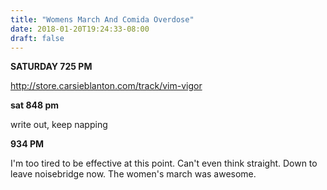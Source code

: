 ```yaml
---
title: "Womens March And Comida Overdose"
date: 2018-01-20T19:24:33-08:00
draft: false
---
```



**SATURDAY 725 PM**

http://store.carsieblanton.com/track/vim-vigor


**sat 848 pm**

write out, keep napping

**934 PM**

I'm too tired to be effective at this point. Can't even think straight. Down to leave noisebridge now. The women's march was awesome.  
